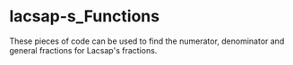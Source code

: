 # lacsap-s_Functions
These pieces of code can be used to find the numerator, denominator and general fractions for Lacsap's fractions.
